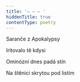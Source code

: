 ```yaml
---
title: '– – – '
hiddenTitle: true
contentType: poetry
---
```


Saranče z Apokalypsy

Iritovalo tě kdysi

Ominózní dnes padá stín

Na štěnici skrytou pod listím
